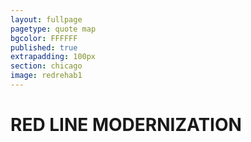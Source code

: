 ```yaml
---
layout: fullpage
pagetype: quote map
bgcolor: FFFFFF
published: true
extrapadding: 100px
section: chicago
image: redrehab1
---
```


<div id="redrehab" class="mapstage"></div>

# RED LINE MODERNIZATION
